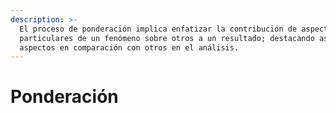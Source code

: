 ```yaml
---
description: >-
  El proceso de ponderación implica enfatizar la contribución de aspectos
  particulares de un fenómeno sobre otros a un resultado; destacando así esos
  aspectos en comparación con otros en el análisis.
---
```


# Ponderación

